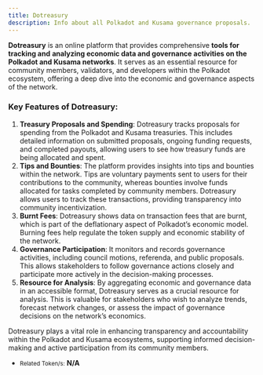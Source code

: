 ```yaml
---
title: Dotreasury
description: Info about all Polkadot and Kusama governance proposals.
---
```


**Dotreasury** is an online platform that provides comprehensive **tools for tracking and** **analyzing economic data and governance activities on the Polkadot and Kusama networks**. It serves as an essential resource for community members, validators, and developers within the Polkadot ecosystem, offering a deep dive into the economic and governance aspects of the network.

### Key Features of Dotreasury:
1. **Treasury Proposals and Spending**: Dotreasury tracks proposals for spending from the Polkadot and Kusama treasuries. This includes detailed information on submitted proposals, ongoing funding requests, and completed payouts, allowing users to see how treasury funds are being allocated and spent.
2. **Tips and Bounties**: The platform provides insights into tips and bounties within the network. Tips are voluntary payments sent to users for their contributions to the community, whereas bounties involve funds allocated for tasks completed by community members. Dotreasury allows users to track these transactions, providing transparency into community incentivization.
3. **Burnt Fees**: Dotreasury shows data on transaction fees that are burnt, which is part of the deflationary aspect of Polkadot’s economic model. Burning fees help regulate the token supply and economic stability of the network.
4. **Governance Participation**: It monitors and records governance activities, including council motions, referenda, and public proposals. This allows stakeholders to follow governance actions closely and participate more actively in the decision-making processes.
5. **Resource for Analysis**: By aggregating economic and governance data in an accessible format, Dotreasury serves as a crucial resource for analysis. This is valuable for stakeholders who wish to analyze trends, forecast network changes, or assess the impact of governance decisions on the network’s economics.

Dotreasury plays a vital role in enhancing transparency and accountability within the Polkadot and Kusama ecosystems, supporting informed decision-making and active participation from its community members.

- <small>Related Token/s:</small> **N/A**
